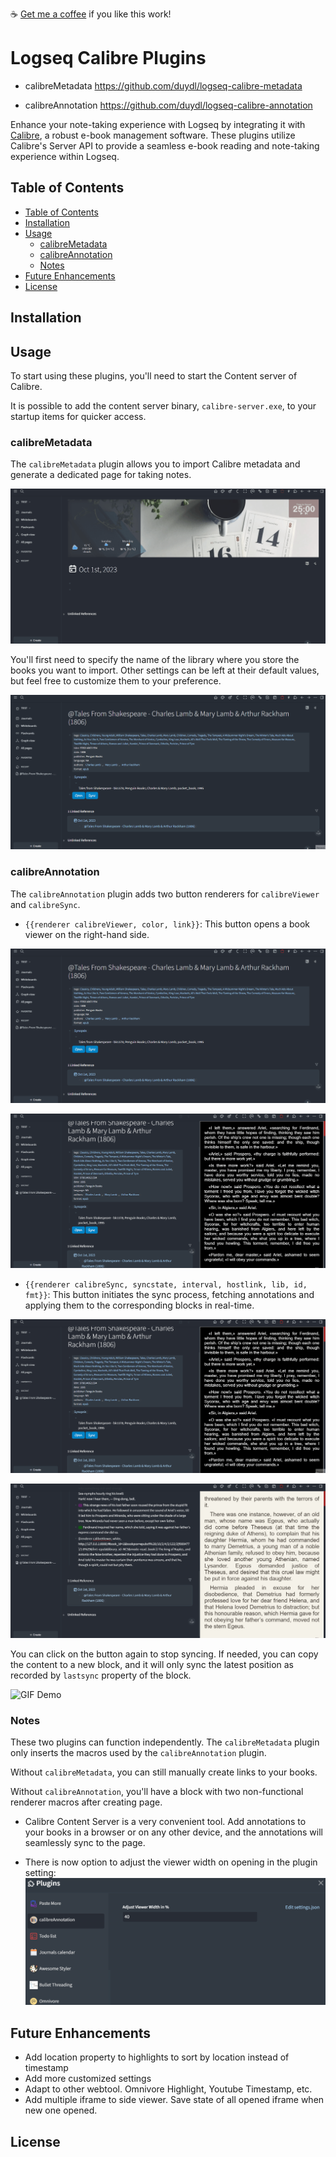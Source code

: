 ☕ [Get me a coffee](https://www.buymeacoffee.com/duydole00) if you like this work!

# Logseq Calibre Plugins

- calibreMetadata
https://github.com/duydl/logseq-calibre-metadata

- calibreAnnotation
https://github.com/duydl/logseq-calibre-annotation

Enhance your note-taking experience with Logseq by integrating it with [Calibre](https://calibre-ebook.com/), a robust e-book management software. These plugins utilize Calibre's Server API to provide a seamless e-book reading and note-taking experience within Logseq.

## Table of Contents

- [Table of Contents](#table-of-contents)
- [Installation](#installation)
- [Usage](#usage)
  - [calibreMetadata](#calibremetadata)
  - [calibreAnnotation](#calibreannotation)
  - [Notes](#notes)
- [Future Enhancements](#future-enhancements)
- [License](#license)

## Installation

## Usage

To start using these plugins, you'll need to start the Content server of Calibre. 

It is possible to add the content server binary, `calibre-server.exe`, to your startup items for quicker access.


### calibreMetadata

The `calibreMetadata` plugin allows you to import Calibre metadata and generate a dedicated page for taking notes.

![GIF Demo](./screenshots/demo1.gif)

You'll first need to specify the name of the library where you store the books you want to import. Other settings can be left at their default values, but feel free to customize them to your preference.

![GIF Demo](./screenshots/demo2.gif)

### calibreAnnotation

The `calibreAnnotation` plugin adds two button renderers for `calibreViewer` and `calibreSync`.

- `{{renderer calibreViewer, color, link}}`: This button opens a book viewer on the right-hand side.

![GIF Demo](./screenshots/demo3.gif)

![GIF Demo](./screenshots/demo4.gif)

- `{{renderer calibreSync, syncstate, interval, hostlink, lib, id, fmt}}`: This button initiates the sync process, fetching annotations and applying them to the corresponding blocks in real-time.

![GIF Demo](./screenshots/demo5.gif)

![GIF Demo](./screenshots/demo6.gif)

You can click on the button again to stop syncing. If needed, you can copy the content to a new block, and it will only sync the latest position as recorded by `lastsync` property of the block.

![GIF Demo](./screenshots/demo7.gif)

### Notes

These two plugins can function independently. The `calibreMetadata` plugin only inserts the macros used by the `calibreAnnotation` plugin. 

Without `calibreMetadata`, you can still manually create links to your books. 

Without `calibreAnnotation`, you'll have a block with two non-functional renderer macros after creating page.

- Calibre Content Server is a very convenient tool. Add annotations to your books in a browser or on any other device, and the annotations will seamlessly sync to the page.

- There is now option to adjust the viewer width on opening in the plugin setting: 
![Alt text](./screenshots/image.png)
## Future Enhancements

- Add location property to highlights to sort by location instead of timestamp
- Add more customized settings
- Adapt to other webtool. Omnivore Highlight, Youtube Timestamp, etc. 
- Add multiple iframe to side viewer. Save state of all opened iframe when new one opened.

## License